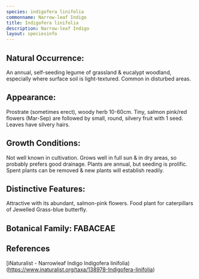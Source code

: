 ```yaml
---
species: indigofera linifolia
commonname: Narrow-leaf Indigo
title: Indigofera linifolia
description: Narrow-leaf Indigo
layout: speciesinfo
---
```


## Natural Occurrence:
An annual, self-seeding legume of grassland & eucalypt
woodland, especially where surface soil is light-textured.
Common in disturbed areas.

## Appearance:
Prostrate (sometimes erect), woody herb 10-60cm. Tiny,
salmon pink/red flowers (Mar-Sep) are followed by small,
round, silvery fruit with 1 seed. Leaves have silvery hairs.

## Growth Conditions:
Not well known in cultivation. Grows well in
full sun & in dry areas, so probably prefers
good drainage. Plants are annual, but
seeding is prolific. Spent plants can be
removed & new plants will establish readily.

## Distinctive Features:
Attractive with its abundant, salmon-pink flowers. Food
plant for caterpillars of Jewelled Grass-blue butterfly.

## Botanical Family: FABACEAE

## References
[iNaturalist - Narrowleaf Indigo Indigofera linifolia)(https://www.inaturalist.org/taxa/138978-Indigofera-linifolia)
